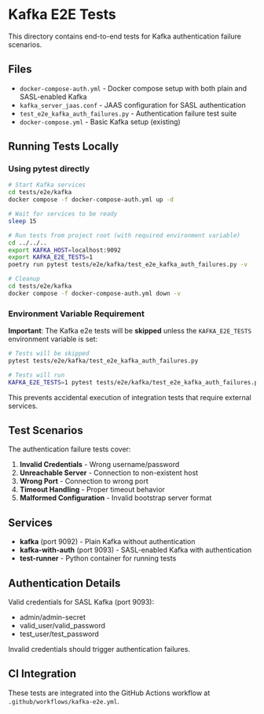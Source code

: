 # Kafka E2E Tests

This directory contains end-to-end tests for Kafka authentication failure scenarios.

## Files

- `docker-compose-auth.yml` - Docker compose setup with both plain and SASL-enabled Kafka
- `kafka_server_jaas.conf` - JAAS configuration for SASL authentication
- `test_e2e_kafka_auth_failures.py` - Authentication failure test suite
- `docker-compose.yml` - Basic Kafka setup (existing)

## Running Tests Locally

### Using pytest directly

```bash
# Start Kafka services
cd tests/e2e/kafka
docker compose -f docker-compose-auth.yml up -d

# Wait for services to be ready
sleep 15

# Run tests from project root (with required environment variable)
cd ../../..
export KAFKA_HOST=localhost:9092
export KAFKA_E2E_TESTS=1
poetry run pytest tests/e2e/kafka/test_e2e_kafka_auth_failures.py -v

# Cleanup
cd tests/e2e/kafka
docker compose -f docker-compose-auth.yml down -v
```

### Environment Variable Requirement

**Important**: The Kafka e2e tests will be **skipped** unless the `KAFKA_E2E_TESTS` environment variable is set:

```bash
# Tests will be skipped
pytest tests/e2e/kafka/test_e2e_kafka_auth_failures.py

# Tests will run
KAFKA_E2E_TESTS=1 pytest tests/e2e/kafka/test_e2e_kafka_auth_failures.py
```

This prevents accidental execution of integration tests that require external services.

## Test Scenarios

The authentication failure tests cover:

1. **Invalid Credentials** - Wrong username/password
2. **Unreachable Server** - Connection to non-existent host
3. **Wrong Port** - Connection to wrong port
4. **Timeout Handling** - Proper timeout behavior
5. **Malformed Configuration** - Invalid bootstrap server format

## Services

- **kafka** (port 9092) - Plain Kafka without authentication
- **kafka-with-auth** (port 9093) - SASL-enabled Kafka with authentication
- **test-runner** - Python container for running tests

## Authentication Details

Valid credentials for SASL Kafka (port 9093):
- admin/admin-secret
- valid_user/valid_password
- test_user/test_password

Invalid credentials should trigger authentication failures.

## CI Integration

These tests are integrated into the GitHub Actions workflow at `.github/workflows/kafka-e2e.yml`.